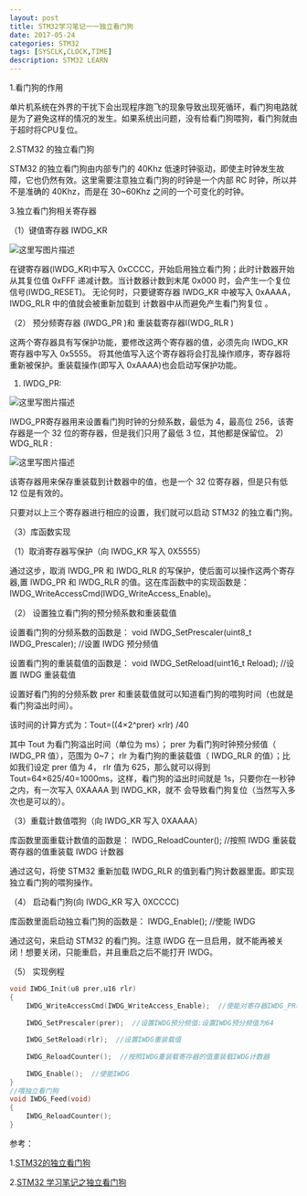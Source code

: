 ```yaml
---
layout: post
title: STM32学习笔记一一独立看门狗
date: 2017-05-24
categories: STM32
tags: [SYSCLK,CLOCK,TIME]
description: STM32 LEARN
---
```



1.看门狗的作用

单片机系统在外界的干扰下会出现程序跑飞的现象导致出现死循环，看门狗电路就是为了避免这样的情况的发生。如果系统出问题，没有给看门狗喂狗，看门狗就由于超时将CPU复位。

2.STM32 的独立看门狗

STM32 的独立看门狗由内部专门的 40Khz 低速时钟驱动，即使主时钟发生故障，它也仍然有效。这里需要注意独立看门狗的时钟是一个内部 RC 时钟，所以并不是准确的 40Khz，而是在 30~60Khz 之间的一个可变化的时钟。

3.独立看门狗相关寄存器

（1）键值寄存器 IWDG_KR

![这里写图片描述](http://img.blog.csdn.net/20170524160741032?watermark/2/text/aHR0cDovL2Jsb2cuY3Nkbi5uZXQvd3d0MTg4MTE3MDc5NzE=/font/5a6L5L2T/fontsize/400/fill/I0JBQkFCMA==/dissolve/70/gravity/SouthEast)

在键寄存器(IWDG_KR)中写入 0xCCCC，开始启用独立看门狗；此时计数器开始从其复位值 0xFFF 递减计数。当计数器计数到末尾 0x000 时，会产生一个复位信号(IWDG_RESET)。 无论何时，只要键寄存器 IWDG_KR 中被写入 0xAAAA， IWDG_RLR 中的值就会被重新加载到
计数器中从而避免产生看门狗复位 。

（2） 预分频寄存器 (IWDG_PR )和 重装载寄存器I(WDG_RLR )

这两个寄存器具有写保护功能，要修改这两个寄存器的值，必须先向
IWDG_KR 寄存器中写入 0x5555。 将其他值写入这个寄存器将会打乱操作顺序，寄存器将重新被保护。重装载操作(即写入 0xAAAA)也会启动写保护功能。

1)  IWDG_PR:

![这里写图片描述](http://img.blog.csdn.net/20170524161208541?watermark/2/text/aHR0cDovL2Jsb2cuY3Nkbi5uZXQvd3d0MTg4MTE3MDc5NzE=/font/5a6L5L2T/fontsize/400/fill/I0JBQkFCMA==/dissolve/70/gravity/SouthEast)

 IWDG_PR寄存器用来设置看门狗时钟的分频系数，最低为 4，最高位 256，该寄存器是一个 32 位的寄存器，但是我们只用了最低 3 位，其他都是保留位。
2) WDG_RLR :

![这里写图片描述](http://img.blog.csdn.net/20170524161358463?watermark/2/text/aHR0cDovL2Jsb2cuY3Nkbi5uZXQvd3d0MTg4MTE3MDc5NzE=/font/5a6L5L2T/fontsize/400/fill/I0JBQkFCMA==/dissolve/70/gravity/SouthEast)

该寄存器用来保存重装载到计数器中的值，也是一个 32 位寄存器，但是只有低 12 位是有效的。

只要对以上三个寄存器进行相应的设置，我们就可以启动 STM32 的独立看门狗。

（3）库函数实现

（1）取消寄存器写保护（向 IWDG_KR 写入 0X5555）

通过这步，取消 IWDG_PR 和 IWDG_RLR 的写保护，使后面可以操作这两个寄存器,置 IWDG_PR 和 IWDG_RLR 的值。这在库函数中的实现函数是：IWDG_WriteAccessCmd(IWDG_WriteAccess_Enable)。

（2） 设置独立看门狗的预分频系数和重装载值

设置看门狗的分频系数的函数是：
void IWDG_SetPrescaler(uint8_t IWDG_Prescaler); //设置 IWDG 预分频值

设置看门狗的重装载值的函数是：
void IWDG_SetReload(uint16_t Reload); //设置 IWDG 重装载值

设置好看门狗的分频系数 prer 和重装载值就可以知道看门狗的喂狗时间（也就是看门狗溢出时间）。

该时间的计算方式为：Tout=((4×2^prer) ×rlr) /40

其中 Tout 为看门狗溢出时间（单位为 ms）； prer 为看门狗时钟预分频值（ IWDG_PR 值），范围为 0~7； rlr 为看门狗的重装载值（ IWDG_RLR 的值）；比如我们设定 prer 值为 4， rlr 值为 625，那么就可以得到 Tout=64×625/40=1000ms，这样，看门狗的溢出时间就是 1s，只要你在一秒钟之内，有一次写入 0XAAAA 到 IWDG_KR，就不
会导致看门狗复位（当然写入多次也是可以的）。

（3）重载计数值喂狗（向 IWDG_KR 写入 0XAAAA）

库函数里面重载计数值的函数是：
IWDG_ReloadCounter(); //按照 IWDG 重装载寄存器的值重装载 IWDG 计数器

通过这句，将使 STM32 重新加载 IWDG_RLR 的值到看门狗计数器里面。即实现独立看门狗的喂狗操作。

（4） 启动看门狗(向 IWDG_KR 写入 0XCCCC)

库函数里面启动独立看门狗的函数是：
IWDG_Enable(); //使能 IWDG

通过这句，来启动 STM32 的看门狗。注意 IWDG 在一旦启用，就不能再被关闭！想要关闭，只能重启，并且重启之后不能打开 IWDG。

（5） 实现例程
```c
void IWDG_Init(u8 prer,u16 rlr) 
{	
 	IWDG_WriteAccessCmd(IWDG_WriteAccess_Enable);  //使能对寄存器IWDG_PR和IWDG_RLR的写操作
	
	IWDG_SetPrescaler(prer);  //设置IWDG预分频值:设置IWDG预分频值为64
	
	IWDG_SetReload(rlr);  //设置IWDG重装载值
	
	IWDG_ReloadCounter();  //按照IWDG重装载寄存器的值重装载IWDG计数器
	
	IWDG_Enable();  //使能IWDG
}
//喂独立看门狗
void IWDG_Feed(void)
{   
 	IWDG_ReloadCounter();										   
}
```

参考：

1.[STM32的独立看门狗 ](http://www.cnblogs.com/gccbuaa/p/6883853.html)

2.[STM32 学习笔记之独立看门狗](http://stm32.eefocus.com/pj4485/blog/13-07/295492_4f2a0.html)